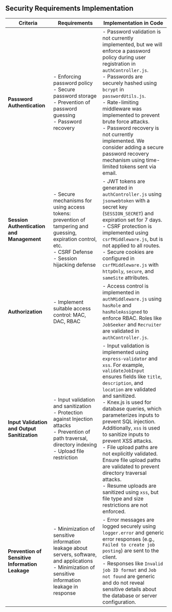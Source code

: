## Security Requirements Implementation

| **Criteria**                              | **Requirements**                                                                                                                                                                                                 | **Implementation in Code**                                                                                                                                                                                                 |
|-------------------------------------------|------------------------------------------------------------------------------------------------------------------------------------------------------------------------------------------------------------------|----------------------------------------------------------------------------------------------------------------------------------------------------------------------------------------------------------------------------|
| **Password Authentication**               | - Enforcing password policy <br> - Secure password storage <br> - Prevention of password guessing <br> - Password recovery                                                                                      | - Password validation is not currently implemented, but we will enforce a password policy during user registration in `authController.js`. <br> - Passwords are securely hashed using `bcrypt` in `passwordUtils.js`. <br> - Rate-limiting middleware was implemented to prevent brute force attacks. <br> - Password recovery is not currently implemented. We consider adding a secure password recovery mechanism using time-limited tokens sent via email. |
| **Session Authentication and Management** | - Secure mechanisms for using access tokens: prevention of tampering and guessing, expiration control, etc. <br> - CSRF Defense <br> - Session hijacking defense                                                     | - JWT tokens are generated in `authController.js` using `jsonwebtoken` with a secret key (`SESSION_SECRET`) and expiration set for 7 days. <br> - CSRF protection is implemented using `csrfMiddleware.js`, but is not applied to all routes. <br> - Secure cookies are configured in `csrfMiddleware.js` with `httpOnly`, `secure`, and `sameSite` attributes. |
| **Authorization**                         | - Implement suitable access control: MAC, DAC, RBAC                                                                                                                                                             | - Access control is implemented in `authMiddleware.js` using `hasRole` and `hasRoleAssigned` to enforce RBAC. Roles like `JobSeeker` and `Recruiter` are validated in `authController.js`. |
| **Input Validation and Output Sanitization** | - Input validation and sanitization <br> - Protection against Injection attacks <br> - Prevention of path traversal, directory indexing <br> - Upload file restriction                                               | - Input validation is implemented using `express-validator` and `xss`. For example, `validateJobInput` ensures fields like `title`, `description`, and `location` are validated and sanitized. <br> - Knex.js is used for database queries, which parameterizes inputs to prevent SQL injection. Additionally, `xss` is used to sanitize inputs to prevent XSS attacks. <br> - File upload paths are not explicitly validated. Ensure file upload paths are validated to prevent directory traversal attacks. <br> - Resume uploads are sanitized using `xss`, but file type and size restrictions are not enforced. |
| **Prevention of Sensitive Information Leakage** | - Minimization of sensitive information leakage about servers, software, and applications <br> - Minimization of sensitive information leakage in response                                                            | - Error messages are logged securely using `logger.error` and generic error responses (e.g., `Failed to create job posting`) are sent to the client. <br> - Responses like `Invalid job ID format` and `Job not found` are generic and do not reveal sensitive details about the database or server configuration. |

